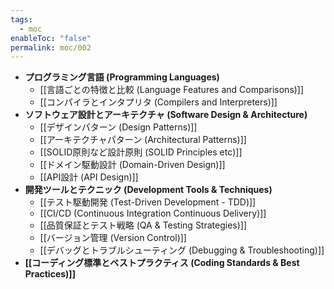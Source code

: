 ```yaml
---
tags:
  - moc
enableToc: "false"
permalink: moc/002
---
```

- **プログラミング言語 (Programming Languages)**
    - [[言語ごとの特徴と比較 (Language Features and Comparisons)]]
    - [[コンパイラとインタプリタ (Compilers and Interpreters)]]
- **ソフトウェア設計とアーキテクチャ (Software Design & Architecture)**
    - [[デザインパターン (Design Patterns)]]
    - [[アーキテクチャパターン (Architectural Patterns)]]
    - [[SOLID原則など設計原則 (SOLID Principles etc)]]
    - [[ドメイン駆動設計 (Domain-Driven Design)]]
    - [[API設計 (API Design)]]
- **開発ツールとテクニック (Development Tools & Techniques)**
    - [[テスト駆動開発 (Test-Driven Development - TDD)]]
    - [[CI/CD (Continuous Integration Continuous Delivery)]]
    - [[品質保証とテスト戦略 (QA & Testing Strategies)]]
    - [[バージョン管理 (Version Control)]]
    - [[デバッグとトラブルシューティング (Debugging & Troubleshooting)]]
- **[[コーディング標準とベストプラクティス (Coding Standards & Best Practices)]]**
